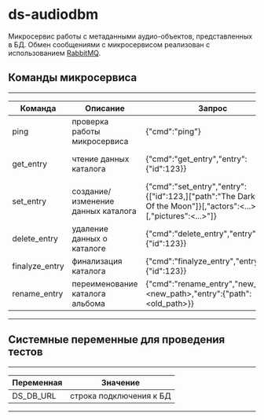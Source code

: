 # ds-audiodbm #

Микросервис работы с метаданными аудио-объектов, представленных в БД. Обмен сообщениями с микросервисом реализован с использованием [RabbitMQ](https://www.rabbitmq.com).

## Команды микросервиса

---
|     Команда      |             Описание             |Запрос|Ответ|
|------------------|----------------------------------|----------------|-----|
|ping              |проверка работы микросервиса      |{"cmd":"ping"}|{}|
|get_entry         |чтение данных каталога            |{"cmd":"get_entry","entry":{"id":123}}|{"cmd":"get_entry","entry":<...>[,"suggestions":<...>][,"actors":<...>][,"pictures":<...>]}|
|set_entry         |создание/изменение данных каталога|{"cmd":"set_entry","entry":{["id":123,]["path":"The Darkside Of the Moon"]}[,"actors":<...>][,"pictures":<...>"]}|{"cmd":"set_entry,"entry":{"id":123}}|
|delete_entry      |удаление данных о каталоге        |{"cmd":"delete_entry","entry":{"id":123}}|эхо-ответ|
|finalyze_entry    |финализация каталога              |{"cmd":"finalyze_entry","entry":{"id":123}}|{"cmd":"finalyze_entry","entry":{"id":123,"status":"finalyzed"}}|
|rename_entry      |переименование каталога альбома   |{"cmd":"rename_entry","new_path":<new_path>,"entry":{"path":<old_path>}}|эхо-ответ
---

## Системные переменные для проведения тестов

---
|Переменная|Значение|
|----------|--------|
|DS_DB_URL |строка подключения к БД|
---